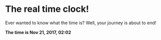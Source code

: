 # The real time clock!

Ever wanted to know what the time is? Well, your journey is about to end!

**The time is Nov 21, 2017, 02:02**